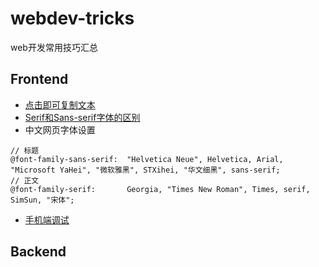 # webdev-tricks
web开发常用技巧汇总

## Frontend

  * [点击即可复制文本](http://updates.html5rocks.com/2015/04/cut-and-copy-commands)
  * [Serif和Sans-serif字体的区别](http://kb.cnblogs.com/page/192018/)
  * 中文网页字体设置
  
  ```less
  // 标题
  @font-family-sans-serif:  "Helvetica Neue", Helvetica, Arial, "Microsoft YaHei", "微软雅黑", STXihei, "华文细黑", sans-serif;
  // 正文
  @font-family-serif:       Georgia, "Times New Roman", Times, serif, SimSun, "宋体";
  ```

 * [手机端调试](https://css-tricks.com/using-chrome-devtools-to-debug-javascript-in-any-browser-with-ghostlab-2/)
 

## Backend
